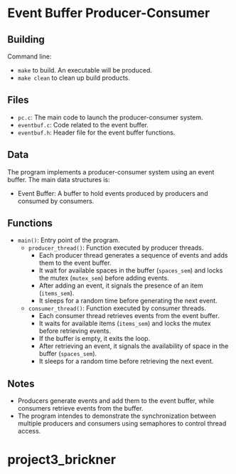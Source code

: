 # Event Buffer Producer-Consumer

## Building

Command line:

* `make` to build. An executable will be produced.
* `make clean` to clean up build products.

## Files

* `pc.c`: The main code to launch the producer-consumer system.
* `eventbuf.c`: Code related to the event buffer.
* `eventbuf.h`: Header file for the event buffer functions.

## Data

The program implements a producer-consumer system using an event buffer. The main data structures is:
* Event Buffer: A buffer to hold events produced by producers and consumed by consumers.

## Functions

* `main()`: Entry point of the program.
  * `producer_thread()`: Function executed by producer threads.
    - Each producer thread generates a sequence of events and adds them to the event buffer.
    - It wait for available spaces in the buffer (`spaces_sem`) and locks the mutex (`mutex_sem`) before adding events.
    - After adding an event, it signals the presence of an item (`items_sem`).
    - It sleeps for a random time before generating the next event.
  * `consumer_thread()`: Function executed by consumer threads.
    - Each consumer thread retrieves events from the event buffer.
    - It waits for available items (`items_sem`) and locks the mutex before retrieving events.
    - If the buffer is empty, it exits the loop.
    - After retrieving an event, it signals the availability of space in the buffer (`spaces_sem`).
    - It sleeps for a random time before retrieving the next event.

## Notes

* Producers generate events and add them to the event buffer, while consumers retrieve events from the buffer.
* The program intendes to demonstrate the synchronization between multiple producers and consumers using semaphores to control thread access.
# project3_brickner
